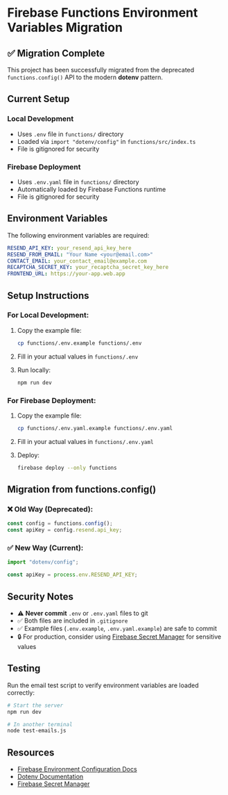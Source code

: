 # Firebase Functions Environment Variables Migration

## ✅ Migration Complete

This project has been successfully migrated from the deprecated `functions.config()` API to the modern **dotenv** pattern.

## Current Setup

### Local Development

- Uses `.env` file in `functions/` directory
- Loaded via `import "dotenv/config"` in `functions/src/index.ts`
- File is gitignored for security

### Firebase Deployment

- Uses `.env.yaml` file in `functions/` directory
- Automatically loaded by Firebase Functions runtime
- File is gitignored for security

## Environment Variables

The following environment variables are required:

```yaml
RESEND_API_KEY: your_resend_api_key_here
RESEND_FROM_EMAIL: "Your Name <your@email.com>"
CONTACT_EMAIL: your_contact_email@example.com
RECAPTCHA_SECRET_KEY: your_recaptcha_secret_key_here
FRONTEND_URL: https://your-app.web.app
```

## Setup Instructions

### For Local Development:

1. Copy the example file:

   ```bash
   cp functions/.env.example functions/.env
   ```

2. Fill in your actual values in `functions/.env`

3. Run locally:
   ```bash
   npm run dev
   ```

### For Firebase Deployment:

1. Copy the example file:

   ```bash
   cp functions/.env.yaml.example functions/.env.yaml
   ```

2. Fill in your actual values in `functions/.env.yaml`

3. Deploy:
   ```bash
   firebase deploy --only functions
   ```

## Migration from functions.config()

### ❌ Old Way (Deprecated):

```typescript
const config = functions.config();
const apiKey = config.resend.api_key;
```

### ✅ New Way (Current):

```typescript
import "dotenv/config";

const apiKey = process.env.RESEND_API_KEY;
```

## Security Notes

- ⚠️ **Never commit** `.env` or `.env.yaml` files to git
- ✅ Both files are included in `.gitignore`
- ✅ Example files (`.env.example`, `.env.yaml.example`) are safe to commit
- 🔒 For production, consider using [Firebase Secret Manager](https://firebase.google.com/docs/functions/config-env#secret-manager) for sensitive values

## Testing

Run the email test script to verify environment variables are loaded correctly:

```bash
# Start the server
npm run dev

# In another terminal
node test-emails.js
```

## Resources

- [Firebase Environment Configuration Docs](https://firebase.google.com/docs/functions/config-env)
- [Dotenv Documentation](https://github.com/motdotla/dotenv)
- [Firebase Secret Manager](https://firebase.google.com/docs/functions/config-env#secret-manager)
